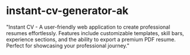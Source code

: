# instant-cv-generator-ak
"Instant CV - A user-friendly web application to create professional resumes effortlessly. Features include customizable templates, skill bars, experience sections, and the ability to export a premium PDF resume. Perfect for showcasing your professional journey."
